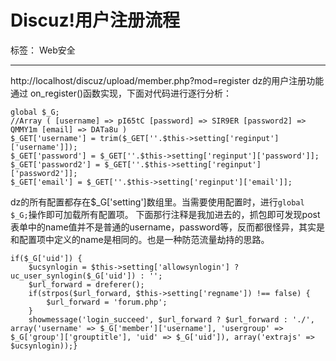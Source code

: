 ﻿# Discuz!用户注册流程

标签： Web安全

---
http://localhost/discuz/upload/member.php?mod=register
dz的用户注册功能通过 on_register()函数实现，下面对代码进行逐行分析：

	global $_G;
    //Array ( [username] => pI65tC [password] => SIR9ER [password2] => QMMY1m [email] => DATa8u )
	$_GET['username'] = trim($_GET[''.$this->setting['reginput']['username']]);
	$_GET['password'] = $_GET[''.$this->setting['reginput']['password']];
	$_GET['password2'] = $_GET[''.$this->setting['reginput']['password2']];
	$_GET['email'] = $_GET[''.$this->setting['reginput']['email']];

dz的所有配置都存在$_G['setting']数组里。当需要使用配置时，进行`global $_G;`操作即可加载所有配置项。
下面那行注释是我加进去的，抓包即可发现post表单中的name值并不是普通的username，password等，反而都很怪异，其实是和配置项中定义的name是相同的。也是一种防范流量劫持的思路。

    if($_G['uid']) {
		$ucsynlogin = $this->setting['allowsynlogin'] ? uc_user_synlogin($_G['uid']) : '';
		$url_forward = dreferer();
		if(strpos($url_forward, $this->setting['regname']) !== false) {
			$url_forward = 'forum.php';
		}
		showmessage('login_succeed', $url_forward ? $url_forward : './', array('username' => $_G['member']['username'], 'usergroup' => $_G['group']['grouptitle'], 'uid' => $_G['uid']), array('extrajs' => $ucsynlogin));}





